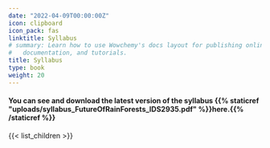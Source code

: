 ```yaml
---
date: "2022-04-09T00:00:00Z"
icon: clipboard
icon_pack: fas
linktitle: Syllabus
# summary: Learn how to use Wowchemy's docs layout for publishing online courses, software
#   documentation, and tutorials.
title: Syllabus
type: book
weight: 20
---
```


#### You can see and download the latest version of the syllabus {{% staticref "uploads/syllabus_FutureOfRainForests_IDS2935.pdf" %}}here.{{% /staticref %}}



{{< list_children >}}

